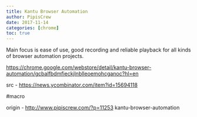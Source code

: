 ```yaml
---
title: Kantu Browser Automation
author: PipisCrew
date: 2017-11-14
categories: [chrome]
toc: true
---
```


Main focus is ease of use, good recording and reliable playback for all kinds of browser automation projects.

https://chrome.google.com/webstore/detail/kantu-browser-automation/gcbalfbdmfieckjlnblleoemohcganoc?hl=en

src - https://news.ycombinator.com/item?id=15694118

#macro

origin - http://www.pipiscrew.com/?p=11253 kantu-browser-automation